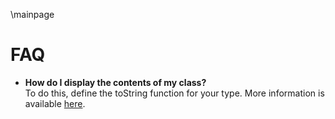 \mainpage

# FAQ
* **How do I display the contents of my class?**  
To do this, define the toString function for your type. More information is available [here](group___to_string.html).
